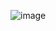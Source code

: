 ![image](https://user-images.githubusercontent.com/22028011/120105567-beaa1600-c159-11eb-953f-1644ebef8576.png)
